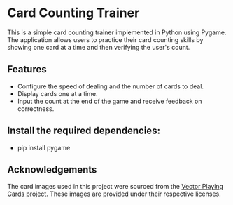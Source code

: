 # Card Counting Trainer

This is a simple card counting trainer implemented in Python using Pygame. The application allows users to practice their card counting skills by showing one card at a time and then verifying the user's count.

## Features
- Configure the speed of dealing and the number of cards to deal.
- Display cards one at a time.
- Input the count at the end of the game and receive feedback on correctness.

## Install the required dependencies:
- pip install pygame

## Acknowledgements
The card images used in this project were sourced from the [Vector Playing Cards project](https://code.google.com/archive/p/vector-playing-cards/). These images are provided under their respective licenses.

